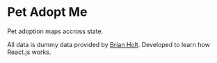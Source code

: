 # Pet Adopt Me

Pet adoption maps accross state.

All data is dummy data provided by [Brian Holt](https://github.com/btholt/complete-intro-to-react-v7). Developed to learn how React.js works.
